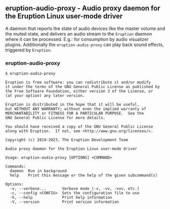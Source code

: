 ## eruption-audio-proxy - Audio proxy daemon for the Eruption Linux user-mode driver

A daemon that reports the state of audio devices like the master volume and the muted state, and delivers an
audio stream to the `Eruption` daemon where it can be processed. E.g.: for consumption by audio visualizer plugins.
Additionally the `eruption-audio-proxy` can play back sound effects, triggered by `Eruption`.

### eruption-audio-proxy

```shell
$ eruption-audio-proxy

Eruption is free software: you can redistribute it and/or modify
it under the terms of the GNU General Public License as published by
the Free Software Foundation, either version 3 of the License, or
(at your option) any later version.

Eruption is distributed in the hope that it will be useful,
but WITHOUT ANY WARRANTY; without even the implied warranty of
MERCHANTABILITY or FITNESS FOR A PARTICULAR PURPOSE.  See the
GNU General Public License for more details.

You should have received a copy of the GNU General Public License
along with Eruption.  If not, see <http://www.gnu.org/licenses/>.

Copyright (c) 2019-2023, The Eruption Development Team

Audio proxy daemon for the Eruption Linux user-mode driver

Usage: eruption-audio-proxy [OPTIONS] <COMMAND>

Commands:
  daemon  Run in background
  help    Print this message or the help of the given subcommand(s)

Options:
  -v, --verbose...       Verbose mode (-v, -vv, -vvv, etc.)
  -c, --config <CONFIG>  Sets the configuration file to use
  -h, --help             Print help information
  -V, --version          Print version information

```
